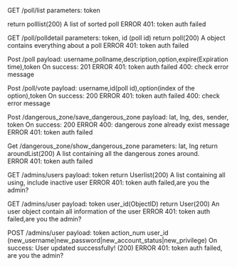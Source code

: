 

GET /poll/list
parameters: token

return polllist(200)
    A list of sorted poll
ERROR 401:
    token auth failed




GET /poll/polldetail
parameters: token, id (poll id)
return poll(200)
    A object contains everything about a poll
ERROR 401:
    token auth failed


Post /poll
payload: username,pollname,description,option,expire(Expiration time),token
On success: 201
ERROR 401:
    token auth failed
      400:
    check error message

Post /poll/vote
payload: username,id(poll id),option(index of the option),token
On success: 200
ERROR 401:
    token auth failed
      400:
    check error message
    
Post /dangerous_zone/save_dangerous_zone
payload: lat, lng, des, sender, token
On success: 200
ERROR 400:
    dangerous zone already exist message
ERROR 401:
    token auth failed
    
Get /dangerous_zone/show_dangerous_zone
parameters: lat, lng
return aroundList(200)
    A list containing all the dangerous zones around.  
ERROR 401:
    token auth failed

GET /admins/users
payload: token
return Userlist(200)
    A list containing all using, include inactive user
ERROR 401:
    token auth failed,are you the admin?

GET /admins/user
payload: token user_id(ObjectID)
return User(200)
    An user object contain all information of the user
ERROR 401:
    token auth failed,are you the admin?

POST /admins/user
payload: token action_num user_id (new_username|new_password|new_account_status|new_privilege)
On success: User updated successfully! (200)
ERROR 401:
    token auth failed, are you the admin?